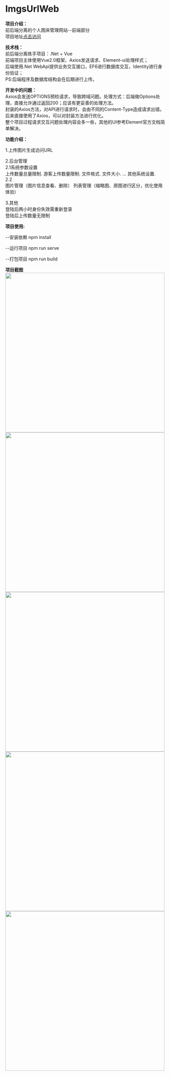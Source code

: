 # ImgsUrlWeb

<strong>项目介绍：</strong>
<br/>
前后端分离的个人图床管理网站--前端部分
<br/>
项目地址<a href="http://81.68.146.67:8008/" target="blank">点击访问</a>
 
<strong>技术栈：</strong>
<br/>
 前后端分离练手项目：.Net + Vue
<br/>
 前端项目主体使用Vue2.0框架、Axios发送请求、Element-ui处理样式；
<br/>
 后端使用.Net WebApi提供业务交互接口，EF6进行数据库交互，Identity进行身份验证；
<br/>
 PS:后端程序及数据库结构会在后期进行上传。
 
<strong>开发中的问题：</strong>
<br/>
Axios会发送OPTIONS预检请求，导致跨域问题。处理方式：后端做Options处理，直接允许通过返回200；应该有更妥善的处理方法。
<br/>
封装的Axios方法，对API进行请求时，会由不同的Content-Type造成请求出错。后来直接使用了Axios，可以对封装方法进行优化。
<br/>
整个项目过程请求交互问题处理内容会多一些，其他的UI参考Element官方文档简单解决。

 
<strong>功能介绍：</strong>
 
 1.上传图片生成访问URL
 
 2.后台管理
   <br/>
   2.1系统参数设置
   <br/>
     上传数量总量限制.
     游客上传数量限制.
     文件格式.
     文件大小.
     ...
     其他系统设置.
   <br/>
   2.2
   <br/>
     图片管理（图片信息查看、删除）
     列表管理（缩略图、原图进行区分，优化使用体验）

3.其他
  <br/>
  登陆后两小时身份失效需重新登录
  <br/>
  登陆后上传数量无限制
  
  
<strong>项目使用:</strong>

  --安装依赖
  npm install

  --运行项目
  npm run serve

  --打包项目
  npm run build
  
<strong>项目截图</strong>
<br/>
<img src="http://81.68.146.67:8000/imgsUrl/eedeb3f756904eac93dcdbf43cf3604a.png" style="width:500px;"/>
<img src="http://81.68.146.67:8000/imgsUrl/381e15bfd6bc48dbba970449e196fdc1.png" style="width:500px;"/>
<img src="http://81.68.146.67:8000/imgsUrl/c2f333f77a2c4d819d608d171a8cafc4.png" style="width:500px;"/>
<img src="http://81.68.146.67:8000/imgsUrl/21a8d6ff8108405c8219e44387ed70e5.png" style="width:500px;"/>
<img src="http://81.68.146.67:8000/imgsUrl/3842cbc4ae5e4715a9e134fbec6b6f1e.png" style="width:500px;"/>
